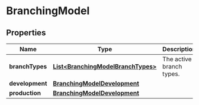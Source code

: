 # BranchingModel

## Properties
Name | Type | Description | Notes
------------ | ------------- | ------------- | -------------
**branchTypes** | [**List&lt;BranchingModelBranchTypes&gt;**](BranchingModelBranchTypes.md) | The active branch types. |  [optional]
**development** | [**BranchingModelDevelopment**](BranchingModelDevelopment.md) |  |  [optional]
**production** | [**BranchingModelDevelopment**](BranchingModelDevelopment.md) |  |  [optional]
